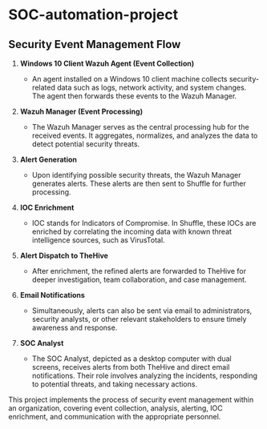 # SOC-automation-project

## Security Event Management Flow

1. **Windows 10 Client Wazuh Agent (Event Collection)**
   - An agent installed on a Windows 10 client machine collects security-related data such as logs, network activity, and system changes. The agent then forwards these events to the Wazuh Manager.

2. **Wazuh Manager (Event Processing)**
   - The Wazuh Manager serves as the central processing hub for the received events. It aggregates, normalizes, and analyzes the data to detect potential security threats.

3. **Alert Generation**
   - Upon identifying possible security threats, the Wazuh Manager generates alerts. These alerts are then sent to Shuffle for further processing.

4. **IOC Enrichment**
   - IOC stands for Indicators of Compromise. In Shuffle, these IOCs are enriched by correlating the incoming data with known threat intelligence sources, such as VirusTotal.

5. **Alert Dispatch to TheHive**
   - After enrichment, the refined alerts are forwarded to TheHive for deeper investigation, team collaboration, and case management.

6. **Email Notifications**
   - Simultaneously, alerts can also be sent via email to administrators, security analysts, or other relevant stakeholders to ensure timely awareness and response.

7. **SOC Analyst**
   - The SOC Analyst, depicted as a desktop computer with dual screens, receives alerts from both TheHive and direct email notifications. Their role involves analyzing the incidents, responding to potential threats, and taking necessary actions.

This project implements the process of security event management within an organization, covering event collection, analysis, alerting, IOC enrichment, and communication with the appropriate personnel.
